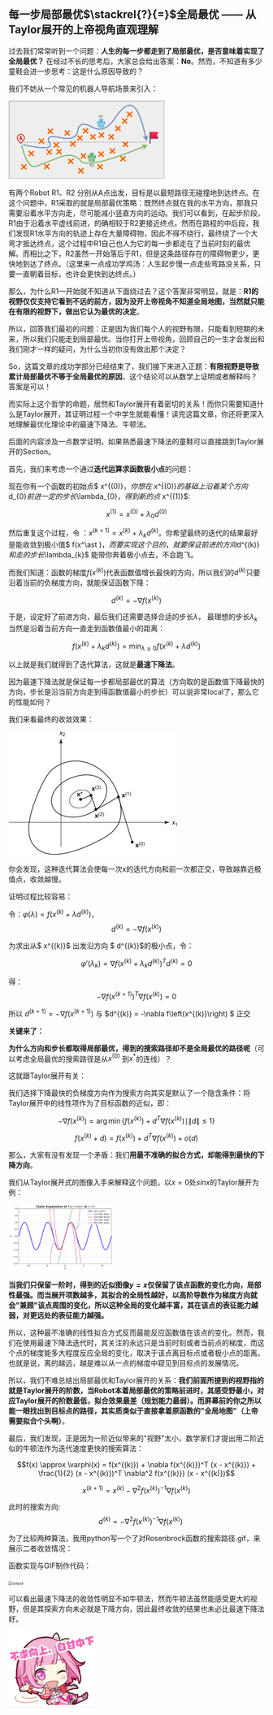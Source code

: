 ## 每一步局部最优$\stackrel{?}{=}$全局最优 —— 从Taylor展开的上帝视角直观理解

过去我们常常听到一个问题：**人生的每一步都走到了局部最优，是否意味着实现了全局最优？**
在经过不长的思考后，大家总会给出答案：**No**。然而，不知道有多少童鞋会进一步思考：这是什么原因导致的？

我们不妨从一个常见的机器人导航场景来引入：

<img src="./imgs/navigation.png" alt="navigation" style="zoom:30%;" />

有两个Robot  R1、R2 分别从A点出发，目标是以最短路径无碰撞地到达终点。在这个问题中，R1采取的就是局部最优策略：既然终点就在我的水平方向，那我只需要沿着水平方向走，尽可能减小竖直方向的运动。我们可以看到，在起步阶段，R1由于沿着水平虚线前进，的确相较于R2更接近终点。然而在路程的中后段，我们发现R1水平方向的轨迹上存在大量障碍物，因此不得不绕行，最终绕了一个大弯才抵达终点，这个过程中R1自己也人为它的每一步都走在了当前时刻的最优解。而相比之下，R2虽然一开始落后于R1，但是这条路径存在的障碍物更少，更快地到达了终点。（这里来一点成功学鸡汤：人生起步慢一点走些弯路没关系，只要一直朝着目标，也许会更快到达终点。）

那么，为什么R1一开始就不知道从下面绕过去？这个答案非常明显，就是：**R1的视野仅仅支持它看到不远的前方，因为没开上帝视角不知道全局地图，当然就只能在有限的视野下，做出它认为最优的决定**。

所以，回答我们最初的问题：正是因为我们每个人的视野有限，只能看到短期的未来，所以我们只能走到局部最优。当你打开上帝视角，回顾自己的一生才会发出和我们刚才一样的疑问，为什么当初你没有做出那个决定？

So，这篇文章的成功学部分已经结束了，我们接下来进入正题：**有限视野是导致累计局部最优不等于全局最优的原因**，这个结论可以从数学上证明或者解释吗？        答案是可以！

而实际上这个哲学的命题，居然和Taylor展开有着密切的关系！而你只需要知道什么是Taylor展开，其证明过程一个中学生就能看懂！读完这篇文章，你还将更深入地理解最优化理论中的最速下降法、牛顿法。

后面的内容涉及一点数学证明，如果熟悉最速下降法的童鞋可以直接跳到Taylor展开的Section。



首先，我们来考虑一个通过**迭代运算求函数极小点**的问题：

现在你有一个函数的初始点$ x^{(0)}$，你想在$ x^{(0)}$的基础上沿着某个方向$d_{0}$前进一定的步长$\lambda_{0}$，得到新的点$ x^{(1)}$:

$$x^{(1)} = x^{(0)}+\lambda_{0} d^{(0)}$$

然后重复这个过程，令 ：$x^{(k+1)} = x^{(k)} + \lambda_k d^{(k)}$。你希望最终的迭代的结果最好是能收敛到极小值$ f(x^\ast )$，而要实现这个目的，就要保证前进的方向$d^{(k)}$和走的步长$\lambda_{k}$ 能带你奔着极小点去，不会跑飞。

而我们知道：函数的梯度$f\left(x^{(k)}\right)$代表函数值增长最快的方向，所以我们的$d^{(k)}$只要沿着当前的负梯度方向，就能保证函数下降：

$$d^{(k)}=-\nabla f\left(x^{(k)}\right)$$

于是，设定好了前进方向，最后我们还需要选择合适的步长$\lambda$， 最理想的步长$\lambda_{k}$当然是沿着当前方向一直走到函数值最小的距离：

$$f\left(x^{(k)}+\lambda_{k} d^{(k)}\right)=\min_{\lambda \geq 0} f\left(x^{(k)}+\lambda d^{(k)}\right)$$

以上就是我们就得到了迭代算法，这就是**最速下降法**。

因为最速下降法就是保证每一步都局部最优的算法（方向取的是函数值下降最快的方向，步长是沿当前方向走到得函数值最小的步长）可以说非常local了，那么它的性能如何？

我们来看最终的收敛效果：

![orth](.\imgs\orth.png)



你会发现，这种迭代算法会使每一次x的迭代方向和前一次都正交，导致越靠近极值点，收敛越慢。

证明过程比较容易：

令：$\varphi(\lambda) = f\left(x^{(k)} + \lambda d^{(k)}\right)$，$$d^{(k)} = -\nabla f\left(x^{(k)}\right)$$

为求出从$ x^{(k)}$ 出发沿方向 $ d^{(k)}$的极小点，令：

$$\varphi'(\lambda_k) = \nabla f\left(x^{(k)} + \lambda_k d^{(k)}\right)^T d^{(k)} = 0$$

得：$$-\nabla f\left(x^{(k+1)}\right)^T \nabla f\left(x^{(k)}\right) = 0$$

所以 $d^{(k+1)} = -\nabla f\left(x^{(k+1)}\right)$ 与 $d^{(k)} = -\nabla f\left(x^{(k)}\right) $ 正交



**关键来了：**

**为什么方向和步长都取得局部最优，得到的搜索路径却不是全局最优的路径呢**（可以考虑全局最优的搜索路径是从$x^{(0)}$ 到$x^\ast$的连线）？

这就跟Taylor展开有关：

我们选择下降最快的负梯度方向作为搜索方向其实是默认了一个隐含条件：将Taylor展开中的线性项作为了目标函数的近似，即：

$$-\nabla f\left(x^{(k)}\right) = \arg\min \left\{ f\left(x^{(k)}\right) + d^T \nabla f\left(x^{(k)}\right) \mid \|d\| \leq 1 \right\}$$

$$f\left(x^{(k)} + d\right) = f\left(x^{(k)}\right) + d^T \nabla f\left(x^{(k)}\right) + o(d)$$

那么，大家有没有发现一个矛盾：我们**用最不准确的拟合方式，却能得到最快的下降方向**。

我们从Taylor展开式的图像入手来解释这个问题，以$x=0$处$sinx$的Taylor展开为例：

<img src="./imgs/taylor_expansion_sin.png" alt="taylor_expansion_sin" style="zoom:20%;" />



**当我们只保留一阶时，得到的近似图像$y=x$仅保留了该点函数的变化方向，局部性最强。而当展开项数越多，其拟合的全局性越好，以高阶导数作为梯度方向就会"兼顾"该点周围的变化，所以这种全局的变化越丰富，其在该点的表征能力越弱，对更远处的表征能力越强。**

所以，这种最不准确的线性拟合方式反而最能反应函数值在该点的变化。然而，我们在使用最速下降法迭代时，其关注的永远只是当前时刻或者当前点的梯度，而这个点的梯度能多大程度反应全局的变化，取决于该点离目标点或者极小点的距离。也就是说，离的越远，越是难以从一点的梯度中窥见到目标点的发展情况。

所以，我们不难总结出局部最优和Taylor展开的关系：**我们前面所提到的视野指的就是Taylor展开的阶数，当Robot本着局部最优的策略前进时，其感受野最小，对应Taylor展开的阶数最低，拟合效果最差（规划能力最弱）。而屏幕前的你之所以能一眼找出到目标点的路径，其实质类似于直接拿着原函数的"全局地图"（上帝需要拟合个头啊）**。



最后，我们发现，正是因为一阶近似带来的"视野"太小，数学家们才提出用二阶近似的牛顿法作为迭代速度更快的搜索算法：

$$f(x) \approx \varphi(x) = f(x^{(k)}) + \nabla f(x^{(k)})^T (x - x^{(k)}) + \frac{1}{2} (x - x^{(k)})^T \nabla^2 f(x^{(k)}) (x - x^{(k)})$$

$$x^{(k+1)} = x^{(k)} - \nabla^2 f(x^{(k)})^{-1} \nabla f(x^{(k)})$$

此时的搜索方向: $$\quad d^{(k)} = -\nabla^2 f(x^{(k)})^{-1} \nabla f(x^{(k)})$$



为了比较两种算法，我用python写一个了对Rosenbrock函数的搜索路径.gif，来展示二者收敛情况：

函数实现与GIF制作代码：



<img src="./imgs/output.gif" alt="output" style="zoom:50%;" />



可以看出最速下降法的收敛性明显不如牛顿法，然而牛顿法虽然能感受更大的视野，但是其探索方向未必就是下降方向，因此最终收敛的结果也未必比最速下降法好。

![image-20241128224316388](.\imgs\CustomEmotion.png)

